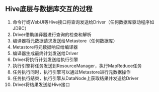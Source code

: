 ## **Hive底层与数据库交互的过程**

1. 命令行或WebUI等Hive接口将查询发送给Driver（任何数据库驱动程序如JDBC）
2. Driver借助编译器进行查询的检查和解析
3. 编译器将元数据请求发送给Metastore（任何数据库）
4. Metastore将元数据响应给编译器
5. 编译器生成最终计划发送给Driver
6. Driver将执行计划发送给执行引擎
7. 执行引擎将任务发送到ResourceManager，执行MapReduce任务
8. 任务执行同时，执行引擎可以通过Metastore进行元数据操作
9. 任务执行结束，执行引擎从DataNode上获取结果并发送给Driver
10. Driver将结果发送给Hive接口